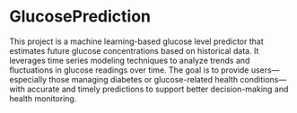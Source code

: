 # GlucosePrediction

This project is a machine learning-based glucose level predictor that estimates future glucose concentrations based on historical data. It leverages time series modeling techniques to analyze trends and fluctuations in glucose readings over time. The goal is to provide users—especially those managing diabetes or glucose-related health conditions—with accurate and timely predictions to support better decision-making and health monitoring.
